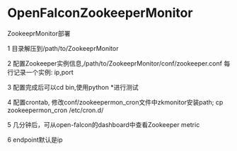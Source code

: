 # OpenFalconZookeeperMonitor
ZookeeprMonitor部署

1 目录解压到/path/to/ZookeeprMonitor

2 配置Zookeeper实例信息,/path/to/ZookeeprMonitor/conf/zookeeper.conf 每行记录一个实例: ip,port

3 配置完成后可以cd bin,使用python *进行测试

4 配置crontab, 修改conf/zookeepermon_cron文件中zkmonitor安装path; cp zookeepermon_cron /etc/cron.d/

5 几分钟后，可从open-falcon的dashboard中查看Zookeeper metric

6 endpoint默认是ip
